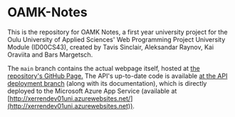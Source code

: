 # OAMK-Notes


This is the repository for OAMK Notes, a first year university project for the Oulu University of Applied Sciences' Web Programming Project University Module (ID00CS43), created by Tavis Sinclair, Aleksandar Raynov, Kai Oraviita and Bars Margetsch.

The `main` branch contains the actual webpage itself, hosted at [the repository's GitHub Page.](https://xerren09.github.io/OAMK-Notes/)
The API's up-to-date code is available [at the API deployment branch](https://github.com/Xerren09/OAMK-Notes/tree/BarsBranch-API) (along with its documentation), which is directly deployed to the Microsoft Azure App Service (available at [http://xerrendev01uni.azurewebsites.net/](http://xerrendev01uni.azurewebsites.net)).
